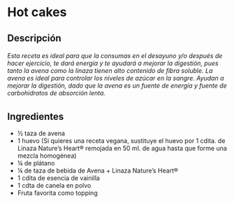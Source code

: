 # Hot cakes
## Descripción
###### Esta receta es ideal para que la consumas en el desayuno y/o después de hacer ejercicio, te dará energía y te ayudará a mejorar la digestión, pues tanto la avena como la linaza tienen alto contenido de fibra soluble. La avena es ideal para  controlar los niveles de azúcar en la sangre. Ayudan a mejorar la digestión, dado que la avena es un fuente de energía y fuente de carbohidratos de absorción lenta.

## Ingredientes
- ½ taza de avena
- 1 huevo (Si quieres una receta vegana, sustituye el huevo por 1 cdita. de Linaza Nature’s Heart® remojada en 50 ml. de agua hasta que forme una mezcla homogénea)
- ¼ de plátano
- ¼ de taza de bebida de Avena + Linaza Nature’s Heart®
- 1 cdita de esencia de vainilla
- 1 cdta de canela en polvo
- Fruta favorita como topping